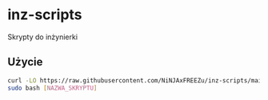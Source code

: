 # inz-scripts
Skrypty do inżynierki

## Użycie
```bash
curl -LO https://raw.githubusercontent.com/NiNJAxFREEZu/inz-scripts/main/[NAZWA_SKRYPTU]
sudo bash [NAZWA_SKRYPTU]
```
